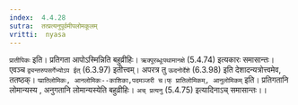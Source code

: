 ```yaml
---
index:  4.4.28
sutra:  तत्प्रत्यनुपूर्वमीपलोमकूलम्
vritti:  nyasa
---
```


`प्रातीपिकः` इति। प्रतिगता आपोऽस्मिन्निति बहुव्रीहिः। `ऋक्पूरब्धूःपथामानक्षे` (5.4.74) इत्यकारः समासान्तः। एवञ्च `द्व्यन्तरुपसर्गेभ्योऽप ईत्` (6.3.97) इतीत्त्वम्। अपरत्र तु `ऊदनोर्देशे` (6.3.98) इति देशादन्यत्रोत्त्वमेव, ततष्ठक्। `प्प्रातिलोमिकः, आनलोमिकः--काशिका,पदमञ्जरी च।फ् प्रातिलोमिकम्, आनुलोमिकम्` इति। प्रतिगतानि लोमान्यस्य , अनुगतानि लोमान्यस्येति बहुव्रीहिः। `अच् प्रत्यनु` (5.4.75) इत्यादिनाऽच् समासान्तः।।

